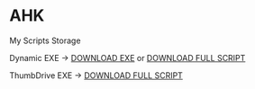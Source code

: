 # AHK
My Scripts Storage

Dynamic EXE -> [DOWNLOAD EXE](https://raw.githubusercontent.com/Pauljohnsgit/AHK/master/Scripts/DynamicScriptExe/AScriptDir.exe) or [DOWNLOAD FULL SCRIPT](https://raw.githubusercontent.com/Pauljohnsgit/AHK/master/Scripts/DynamicScriptExe/DynamicScriptExe.zip)

ThumbDrive EXE -> [DOWNLOAD FULL SCRIPT](https://raw.githubusercontent.com/Pauljohnsgit/AHK/master/Scripts/ThumbDrive/ThumbDriveStart.zip)
